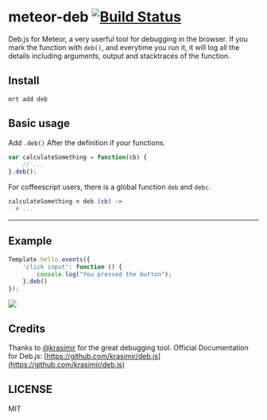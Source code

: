 meteor-deb [![Build Status](https://travis-ci.org/zhouzhuojie/meteor-deb.svg?branch=master)](https://travis-ci.org/zhouzhuojie/meteor-deb)
================

Deb.js for Meteor, a very userful tool for debugging in the browser. If you mark the function with `deb()`, and everytime you run it, it will log all the details including arguments, output and stacktraces of the function.

Install
-------------
```
mrt add deb
```

Basic usage
-------------

Add `.deb()` After the definition if your functions.

```js
var calculateSomething = function(cb) {
    // ...
}.deb();
```

For coffeescript users, there is a global function `deb` and `debc`.
```coffeescript
calculateSomething = deb (cb) ->
  # ...
```

----

Example
-----------

```js
Template.hello.events({
    'click input': function () {
        console.log("You pressed the button");
    }.deb()
});

```

![](http://i.minus.com/jTPvPSSrVDLNW.jpg)

Credits
-----------
Thanks to [@krasimir](https://github.com/krasimir) for the great debugging tool.
Official Documentation for Deb.js: [https://github.com/krasimir/deb.js](https://github.com/krasimir/deb.js)


LICENSE
----------
MIT
